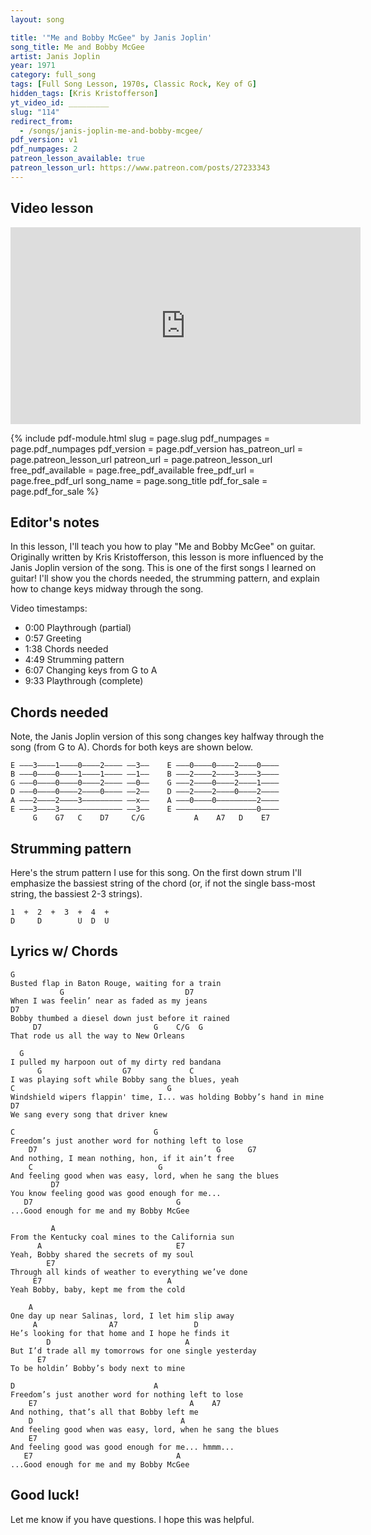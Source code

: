 ```yaml
---
layout: song

title: '"Me and Bobby McGee" by Janis Joplin'
song_title: Me and Bobby McGee
artist: Janis Joplin
year: 1971
category: full_song
tags: [Full Song Lesson, 1970s, Classic Rock, Key of G]
hidden_tags: [Kris Kristofferson]
yt_video_id: _________
slug: "114"
redirect_from:
  - /songs/janis-joplin-me-and-bobby-mcgee/
pdf_version: v1
pdf_numpages: 2
patreon_lesson_available: true
patreon_lesson_url: https://www.patreon.com/posts/27233343
---
```



## Video lesson

<iframe width="560" height="315" src="https://www.youtube.com/embed/SSv0ZxZQnxs?showinfo=0" frameborder="0" allowfullscreen></iframe>



{% include pdf-module.html slug = page.slug pdf_numpages = page.pdf_numpages pdf_version = page.pdf_version has_patreon_url = page.patreon_lesson_url patreon_url = page.patreon_lesson_url free_pdf_available = page.free_pdf_available free_pdf_url = page.free_pdf_url song_name = page.song_title pdf_for_sale = page.pdf_for_sale %}



## Editor's notes

In this lesson, I'll teach you how to play "Me and Bobby McGee" on guitar. Originally written by Kris Kristofferson, this lesson is more influenced by the Janis Joplin version of the song. This is one of the first songs I learned on guitar! I'll show you the chords needed, the strumming pattern, and explain how to change keys midway through the song.

Video timestamps:

- 0:00 Playthrough (partial)
- 0:57 Greeting
- 1:38 Chords needed
- 4:49 Strumming pattern
- 6:07 Changing keys from G to A
- 9:33 Playthrough (complete)





## Chords needed

Note, the Janis Joplin version of this song changes key halfway through the song (from G to A). Chords for both keys are shown below.

    E –––3––––1––––0––––2–––– ––3––    E –––0––––0––––2––––0––––
    B –––0––––0––––1––––1–––– ––1––    B –––2––––2––––3––––3––––
    G –––0––––0––––0––––2–––– ––0––    G –––2––––0––––2––––1––––
    D –––0––––0––––2––––0–––– ––2––    D –––2––––2––––0––––2––––
    A –––2––––2––––3––––––––– ––x––    A –––0––––0–––––––––2––––
    E –––3––––3–––––––––––––– ––3––    E ––––––––––––––––––0––––
         G    G7   C    D7     C/G           A    A7   D    E7   

## Strumming pattern

Here's the strum pattern I use for this song. On the first down strum I'll emphasize the bassiest string of the chord (or, if not the single bass-most string, the bassiest 2-3 strings).

    1  +  2  +  3  +  4  +  
    D     D        U  D  U

## Lyrics w/ Chords

    G
    Busted flap in Baton Rouge, waiting for a train
               G                           D7
    When I was feelin’ near as faded as my jeans
    D7                       
    Bobby thumbed a diesel down just before it rained
         D7                         G    C/G  G
    That rode us all the way to New Orleans

      G   
    I pulled my harpoon out of my dirty red bandana
          G                  G7             C
    I was playing soft while Bobby sang the blues, yeah
    C                                  G
    Windshield wipers flappin' time, I... was holding Bobby’s hand in mine
    D7
    We sang every song that driver knew

    C                               G
    Freedom’s just another word for nothing left to lose
        D7                                        G      G7
    And nothing, I mean nothing, hon, if it ain’t free
        C                            G
    And feeling good when was easy, lord, when he sang the blues
             D7                              
    You know feeling good was good enough for me...
       D7                                G
    ...Good enough for me and my Bobby McGee

             A
    From the Kentucky coal mines to the California sun
          A                              E7
    Yeah, Bobby shared the secrets of my soul
            E7
    Through all kinds of weather to everything we’ve done
         E7                            A
    Yeah Bobby, baby, kept me from the cold

        A
    One day up near Salinas, lord, I let him slip away
         A                A7                 D
    He’s looking for that home and I hope he finds it
            D                              A
    But I’d trade all my tomorrows for one single yesterday
          E7
    To be holdin’ Bobby’s body next to mine

    D                               A
    Freedom’s just another word for nothing left to lose
        E7                                  A    A7
    And nothing, that’s all that Bobby left me
        D                                 A
    And feeling good when was easy, lord, when he sang the blues
        E7   
    And feeling good was good enough for me... hmmm...
       E7                                A
    ...Good enough for me and my Bobby McGee

## Good luck!

Let me know if you have questions. I hope this was helpful.
